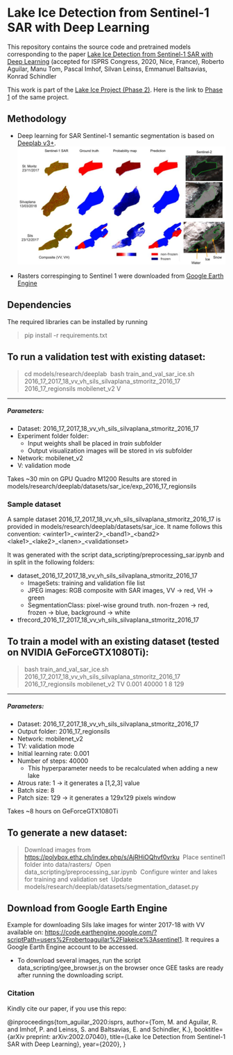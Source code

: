 # Lake Ice Detection from Sentinel-1 SAR with Deep Learning

This repository contains the source code and pretrained models corresponding to the paper [Lake Ice Detection from Sentinel-1 SAR with Deep Learning](https://arxiv.org/pdf/2002.07040.pdf) (accepted for ISPRS Congress, 2020, Nice, France), 
Roberto Aguilar, Manu Tom, Pascal Imhof, Silvan Leinss, Emmanuel Baltsavias, Konrad Schindler

This work is part of the [Lake Ice Project (Phase 2)](https://prs.igp.ethz.ch/research/current_projects/integrated-lake-ice-monitoring-and-generation-of-sustainable--re.html). Here is the link to [Phase 1](https://prs.igp.ethz.ch/research/completed_projects/integrated-monitoring-of-ice-in-selected-swiss-lakes.html) of the same project.

## Methodology
* Deep learning for SAR Sentinel-1 semantic segmentation is based on [Deeplab v3+](https://arxiv.org/abs/1706.05587).
![segmentation_sar](figures/qual_tran_sils.jpg)

* Rasters correspinging to Sentinel 1 were downloaded from [Google Earth Engine](https://earthengine.google.com/)

## Dependencies

The required libraries can be installed by running
> pip install -r requirements.txt

## To run a validation test with existing dataset:

> cd models/research/deeplab&nbsp;
> bash train_and_val_sar_ice.sh 2016_17_2017_18_vv_vh_sils_silvaplana_stmoritz_2016_17 2016_17_regionsils mobilenet_v2 V
-----
##### Parameters:
- Dataset: 2016_17_2017_18_vv_vh_sils_silvaplana_stmoritz_2016_17
- Experiment folder folder:
    - Input weights shall be placed in *train* subfolder
    - Output visualization images will be stored in *vis* subfolder
- Network: mobilenet_v2
- V: validation mode

Takes ~30 min on GPU Quadro M1200
Results are stored in models/research/deeplab/datasets/sar_ice/exp_2016_17_regionsils

### Sample dataset

A sample dataset 2016_17_2017_18_vv_vh_sils_silvaplana_stmoritz_2016_17 is provided in models/research/deeplab/datasets/sar_ice. It name follows this convention:
\<winter1\>\_\<winter2\>\_\<band1\>\_\<band2\>\<lake1\>\_\<lake2\>\_\<lanen\>\_\<validationset\>

It was generated with the script data_scripting/preprocessing_sar.ipynb and in split in the following folders:

- dataset_2016_17_2017_18_vv_vh_sils_silvaplana_stmoritz_2016_17
    - ImageSets: training and validation file list
    - JPEG images: RGB composite with SAR images, VV -> red, VH -> green
    - SegmentationClass: pixel-wise ground truth. non-frozen -> red, frozen -> blue, background -> white
- tfrecord_2016_17_2017_18_vv_vh_sils_silvaplana_stmoritz_2016_17

## To train a model with an existing dataset (tested on NVIDIA GeForceGTX1080Ti):

> bash train_and_val_sar_ice.sh 2016_17_2017_18_vv_vh_sils_silvaplana_stmoritz_2016_17 2016_17_regionsils mobilenet_v2 TV 0.001 40000 1 8 129
-----
##### Parameters:
- Dataset: 2016_17_2017_18_vv_vh_sils_silvaplana_stmoritz_2016_17
- Output folder: 2016_17_regionsils
- Network: mobilenet_v2
- TV: validation mode
- Initial learning rate: 0.001
- Number of steps: 40000
    - This hyperparameter needs to be recalculated when adding a new lake
- Atrous rate: 1 -> it generates a [1,2,3] value
- Batch size: 8
- Patch size: 129 -> it generates a 129x129 pixels window

Takes ~8 hours on GeForceGTX1080Ti

## To generate a new dataset:
> Download images from https://polybox.ethz.ch/index.php/s/AjRHiOQhvf0vrku&nbsp;
> Place sentinel1 folder into data/rasters/&nbsp;
> Open data_scripting/preprocessing_sar.ipynb&nbsp;
> Configure winter and lakes for training and validation set&nbsp;
> Update models/research/deeplab/datasets/segmentation_dataset.py&nbsp;

## Download from Google Earth Engine

Example for downloading Sils lake images for winter 2017-18 with VV available on: https://code.earthengine.google.com/?scriptPath=users%2Frobertoaguilar%2Flakeice%3Asentinel1. It requires a Google Earth Engine account to be accessed.

* To download several images, run the script data_scripting/gee_browser.js on the browser once GEE tasks are ready after running the downloading script.

### Citation

Kindly cite our paper, if you use this repo:

@inproceedings{tom_aguilar_2020:isprs, author={Tom, M. and Aguilar, R. and Imhof, P. and Leinss, S. and Baltsavias, E. and Schindler, K.}, booktitle={arXiv preprint: arXiv:2002.07040}, title={Lake Ice Detection from Sentinel-1 SAR with Deep Learning}, year={2020}, }
